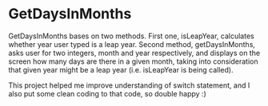 # GetDaysInMonths
GetDaysInMonths bases on two methods. First one, isLeapYear, calculates whether year user typed is a leap year. Second method, getDaysInMonths, asks user for two integers, month and year respectively, and displays on the screen how many days are there in a given month, taking into consideration that given year might be a leap year (i.e. isLeapYear is being called).

This project helped me improve understanding of switch statement, and I also put some clean coding to that code, so double happy :)
